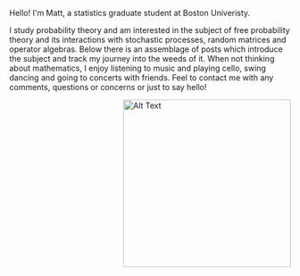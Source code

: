 Hello! I'm Matt, a statistics graduate student at Boston Univeristy.




I study probability theory and am interested in the subject of free probability theory and its interactions with stochastic processes, random matrices and operator algebras. Below there is an assemblage of posts which introduce the subject and track my journey into the weeds of it. When not thinking about mathematics, I enjoy listening to music and playing cello, swing dancing and going to concerts with friends. Feel to contact me with any comments, questions or concerns or just to say hello!


<div style="float: right; margin-left: 20px;">
    <img src="https://github.com/giwdulttam/giwdulttam.github.io/assets/112978414/228d2638-738f-4a18-b604-1a936987151c" alt="Alt Text" width="300"/>
</div>
